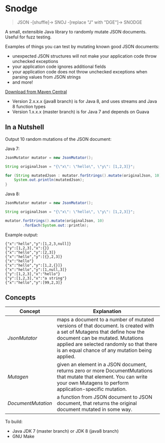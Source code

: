 Snodge
======

> JSON -[shuffle]-> SNOJ -[replace "J" with "DGE"]-> SNODGE

A small, extensible Java library to randomly mutate JSON documents. Useful for fuzz testing.

Examples of things you can test by mutating known good JSON documents:

- unexpected JSON structures will not make your application code throw unchecked exceptions
- your application code ignores additional fields
- your application code does not throw unchecked exceptions when parsing values from JSON strings
- and more!


[Download from Maven Central](http://mvnrepository.com/artifact/com.natpryce/snodge)

- Version 2.x.x.x (java8 branch) is for Java 8, and uses streams and Java 8 function types
- Version 1.x.x.x (master branch) is for Java 7 and depends on Guava


In a Nutshell
-------------

Output 10 random mutations of the JSON document:

Java 7:

~~~~~~~~~~~~~~~~~~~~~~java
JsonMutator mutator = new JsonMutator();

String originalJson = "{\"x\": \"hello\", \"y\": [1,2,3]}";

for (String mutatedJson : mutator.forStrings().mutate(originalJson, 10)) {
    System.out.println(mutatedJson);
}
~~~~~~~~~~~~~~~~~~~~~~

Java 8:

~~~~~~~~~~~~~~~~~~~~~~java
JsonMutator mutator = new JsonMutator();

String originalJson = "{\"x\": \"hello\", \"y\": [1,2,3]}";

mutator.forStrings().mutate(originalJson, 10)
        .forEach(System.out::println);
~~~~~~~~~~~~~~~~~~~~~~

Example output:

~~~~~~~~~~~~~~~~~~~~~~
{"x":"hello","y":[1,2,3,null]}
{"y":[1,2,3],"x":{}}
{"x":"hello","y":[2,3]}
{"x":"hello","y":[{},2,3]}
{"x":"hello"}
{"x":"hello","y":[1,2,{}]}
{"x":"hello","y":[1,null,3]}
{"y":[1,2,3],"x":"hello"}
{"y":[1,2,3],"x":"a string"}
{"x":"hello","y":[99,2,3]}
~~~~~~~~~~~~~~~~~~~~~~


Concepts
--------

| **Concept**        | **Explanation** |
|--------------------|-----------------|
| *JsonMutator*      | maps a document to a number of mutated versions of that document. Is created with a set of Mutagens that define how the document can be mutated.  Mutations applied are selected randomly so that there is an equal chance of any mutation being applied. |
| *Mutagen*          | given an element in a JSON document, returns zero or more DocumentMutations that mutate that element.  You can write your own Mutagens to perform application-specific mutation. |
| *DocumentMutation* | a function from JSON document to JSON document, that returns the original document mutated in some way. |


To build:

* Java JDK 7 (master branch) or JDK 8 (java8 branch)
* GNU Make
